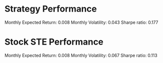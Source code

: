 # Strategy Performance
Monthly Expected Return: 0.008
Monthly Volatility: 0.043
Sharpe ratio: 0.177
# Stock STE Performance
Monthly Expected Return: 0.008
Monthly Volatility: 0.067
Sharpe ratio: 0.113

